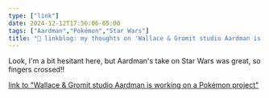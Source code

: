```yaml
---
type: ["link"]
date: 2024-12-12T17:56:06-05:00
tags: ["Aardman","Pokémon","Star Wars"]
title: "🔗 linkblog: my thoughts on 'Wallace & Gromit studio Aardman is working on a Pokémon project'"
---
```

Look, I'm a bit hesitant here, but Aardman's take on Star Wars was great, so fingers crossed!!

[link to "Wallace & Gromit studio Aardman is working on a Pokémon project"](https://www.theverge.com/2024/12/11/24318706/pokemon-aardman-project)
